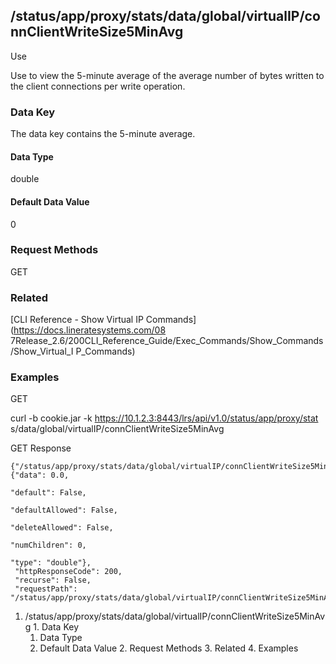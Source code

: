 ## /status/app/proxy/stats/data/global/virtualIP/connClientWriteSize5MinAvg

Use

Use to view the 5-minute average of the average number of bytes written to the
client connections per write operation.

### Data Key

The data key contains the 5-minute average.

#### Data Type

double

#### Default Data Value

0

### Request Methods

GET

### Related

[CLI Reference - Show Virtual IP Commands](https://docs.lineratesystems.com/08
7Release_2.6/200CLI_Reference_Guide/Exec_Commands/Show_Commands/Show_Virtual_I
P_Commands)

### Examples

GET

curl -b cookie.jar -k https://10.1.2.3:8443/lrs/api/v1.0/status/app/proxy/stat
s/data/global/virtualIP/connClientWriteSize5MinAvg

GET Response

    
    
    {"/status/app/proxy/stats/data/global/virtualIP/connClientWriteSize5MinAvg": {"data": 0.0,
                                                                                   "default": False,
                                                                                   "defaultAllowed": False,
                                                                                   "deleteAllowed": False,
                                                                                   "numChildren": 0,
                                                                                   "type": "double"},
     "httpResponseCode": 200,
     "recurse": False,
     "requestPath": "/status/app/proxy/stats/data/global/virtualIP/connClientWriteSize5MinAvg"}
    

  1. /status/app/proxy/stats/data/global/virtualIP/connClientWriteSize5MinAvg
    1. Data Key
      1. Data Type
      2. Default Data Value
    2. Request Methods
    3. Related
    4. Examples


